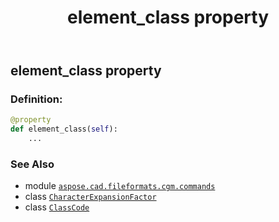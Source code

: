 ﻿---
title: element_class property
second_title: Aspose.CAD for Python via .NET API References
description: 
type: docs
weight: 60
url: /python-net/aspose.cad.fileformats.cgm.commands/characterexpansionfactor/element_class/
is_root: false
---

## element_class property

### Definition:
```python
@property
def element_class(self):
    ...
```

### See Also
* module [`aspose.cad.fileformats.cgm.commands`](../../)
* class [`CharacterExpansionFactor`](/cad/python-net/aspose.cad.fileformats.cgm.commands/characterexpansionfactor)
* class [`ClassCode`](/cad/python-net/aspose.cad.fileformats.cgm.enums/classcode)
